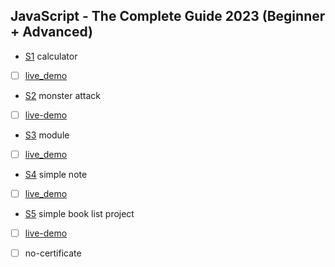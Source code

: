 ## JavaScript - The Complete Guide 2023 (Beginner + Advanced) 
- [S1](./01-Calculator) calculator 
- [ ] [live_demo](https://calculator-anes.netlify.app/)
- [S2](./02-Monster) monster attack 
- [ ] [live-demo](https://monsterkill-anes.netlify.app/)
- [S3](./03-Modal-project) module 
- [ ] [live_demo](https://moduleproject.netlify.app/)
- [S4](./04-note-app) simple note 
- [ ] [live_demo](https://noteapp-anes.netlify.app/)
- [S5](./05-OOP_project) simple book list project  
- [ ] [live-demo](https://booklist-web.netlify.app/)

- [ ] no-certificate
